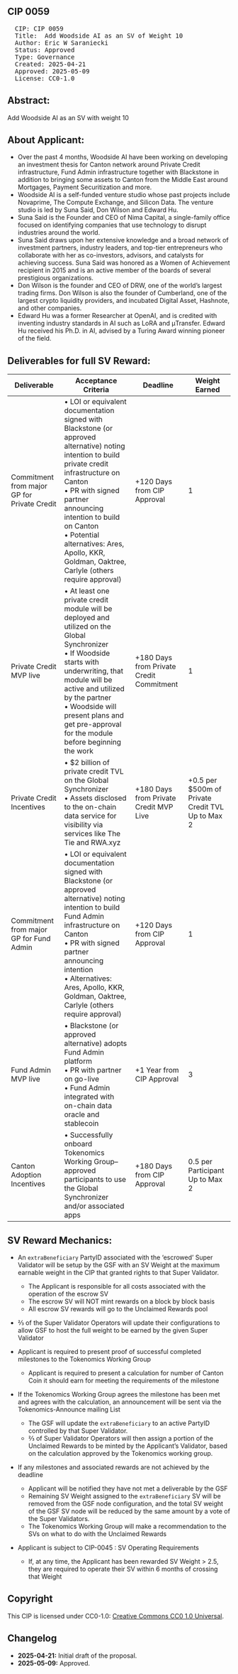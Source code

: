 ## CIP 0059

<pre>
  CIP: CIP 0059
  Title:  Add Woodside AI as an SV of Weight 10
  Author: Eric W Saraniecki 
  Status: Approved 
  Type: Governance 
  Created: 2025-04-21
  Approved: 2025-05-09
  License: CC0-1.0
</pre>

## Abstract:
Add Woodside AI as an SV with weight 10

## About Applicant:
* Over the past 4 months, Woodside AI have been working on developing an investment thesis for Canton network around Private Credit infrastructure, Fund Admin infrastructure together with Blackstone in addition to bringing some assets to Canton from the Middle East around Mortgages, Payment Securitization and more.
* Woodside AI is a self-funded venture studio whose past projects include Novaprime, The Compute Exchange, and Silicon Data. The venture studio is led by Suna Said, Don Wilson and Edward Hu. 
* Suna Said is the Founder and CEO of Nima Capital, a single-family office focused on identifying companies that use technology to disrupt industries around the world.
* Suna Said draws upon her extensive knowledge and a broad network of investment partners, industry leaders, and top-tier entrepreneurs who collaborate with her as co-investors, advisors, and catalysts for achieving success. Suna Said was honored as a Women of Achievement recipient in 2015 and is an active member of the boards of several prestigious organizations.
* Don Wilson is the founder and CEO of DRW, one of the world’s largest trading firms. Don Wilson is also the founder of Cumberland, one of the largest crypto liquidity providers, and incubated Digital Asset, Hashnote, and other companies.
* Edward Hu was a former Researcher at OpenAI, and is credited with inventing industry standards in AI such as LoRA and μTransfer. Edward Hu received his Ph.D. in AI, advised by a Turing Award winning pioneer of the field.  


## Deliverables for full SV Reward:
| Deliverable                          | Acceptance Criteria                                                                                                                                                                                                                                                                                                           | Deadline                              | Weight Earned                                     |
|-------------------------------------|------------------------------------------------------------------------------------------------------------------------------------------------------------------------------------------------------------------------------------------------------------------------------------------------------------------------------|---------------------------------------|---------------------------------------------------|
| Commitment from major GP for Private Credit | • LOI or equivalent documentation signed with Blackstone (or approved alternative) noting intention to build private credit infrastructure on Canton<br>• PR with signed partner announcing intention to build on Canton<br>• Potential alternatives: Ares, Apollo, KKR, Goldman, Oaktree, Carlyle (others require approval) | +120 Days from CIP Approval           | 1                                                 |
| Private Credit MVP live             | • At least one private credit module will be deployed and utilized on the Global Synchronizer<br>• If Woodside starts with underwriting, that module will be active and utilized by the partner<br>• Woodside will present plans and get pre-approval for the module before beginning the work                         | +180 Days from Private Credit Commitment | 1                                                 |
| Private Credit Incentives           | • $2 billion of private credit TVL on the Global Synchronizer<br>• Assets disclosed to the on-chain data service for visibility via services like The Tie and RWA.xyz                                                                                                                  | +180 Days from Private Credit MVP Live | +0.5 per $500m of Private Credit TVL<br>Up to Max 2 |
| Commitment from major GP for Fund Admin | • LOI or equivalent documentation signed with Blackstone (or approved alternative) noting intention to build Fund Admin infrastructure on Canton<br>• PR with signed partner announcing intention<br>• Alternatives: Ares, Apollo, KKR, Goldman, Oaktree, Carlyle (others require approval)                                | +120 Days from CIP Approval           | 1                                                 |
| Fund Admin MVP live                 | • Blackstone (or approved alternative) adopts Fund Admin platform<br>• PR with partner on go-live<br>• Fund Admin integrated with on-chain data oracle and stablecoin                                                                                                                  | +1 Year from CIP Approval             | 3                                                 |
| Canton Adoption Incentives          | • Successfully onboard Tokenomics Working Group–approved participants to use the Global Synchronizer and/or associated apps                                                                                                                     | +180 Days from CIP Approval           | 0.5 per Participant<br>Up to Max 2                 |


## SV Reward Mechanics: 
* An `extraBeneficiary` PartyID associated with the ‘escrowed’ Super Validator will be setup by the GSF with an SV Weight at the maximum earnable weight in the CIP that granted rights to that Super Validator.
    * The Applicant is responsible for all costs associated with the operation of the escrow SV
    * The escrow SV will NOT mint rewards on a block by block basis
    * All escrow SV rewards will go to the Unclaimed Rewards pool
* ⅔ of the Super Validator Operators will update their configurations to allow GSF to host the full weight to be earned by the given Super Validator
* Applicant is required to present proof of successful completed milestones to the Tokenomics Working Group
    * Applicant is required to present a calculation for number of Canton Coin it should earn for meeting the requirements of the milestone
* If the Tokenomics Working Group agrees the milestone has been met and agrees with the calculation, an announcement will be sent via the Tokenomics-Announce mailing List
    * The GSF will update the `extraBeneficiary` to an active PartyID controlled by that Super Validator. 
    * ⅔ of Super Validator Operators will then assign a portion of the Unclaimed Rewards to be minted by the Applicant’s Validator, based on the calculation approved by the Tokenomics working group.
   
* If any milestones and associated rewards are not achieved by the deadline
    * Applicant will be notified they have not met a deliverable by the GSF 
    * Remaining SV Weight assigned to the `extraBeneficiary` SV will be removed from the GSF node configuration, and the total SV weight of the GSF SV node will be reduced by the same amount by a vote of the Super Validators.
    * The Tokenomics Working Group will make a recommendation to the SVs on what to do with the Unclaimed Rewards 
* Applicant is subject to CIP-0045 : SV Operating Requirements
    * If, at any time, the Applicant has been rewarded SV Weight > 2.5, they are required to operate their SV within 6 months of crossing that Weight

## Copyright

This CIP is licensed under CC0-1.0: [Creative Commons CC0 1.0 Universal](https://creativecommons.org/publicdomain/zero/1.0/).

## Changelog

* **2025-04-21:** Initial draft of the proposal.
* **2025-05-09:** Approved. 

